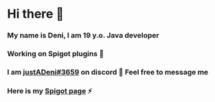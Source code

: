 # Hi there 👋

### My name is Deni, I am 19 y.o. Java developer

### Working on Spigot plugins 🔭

### I am [justADeni#3659](https://discordapp.com/users/522531351006674974) on discord 💬 Feel free to message me

### Here is my [Spigot page](https://www.spigotmc.org/members/prostedeni.500000/) ⚡

<!--
**justADeni/justADeni** is a ✨ _special_ ✨ repository because its `README.md` (this file) appears on your GitHub profile.

Here are some ideas to get you started:

- 🔭 I’m currently working on ...
- 🌱 I’m currently learning ...
- 👯 I’m looking to collaborate on ...
- 🤔 I’m looking for help with ...
- 💬 Ask me about ...
- 📫 How to reach me: ...
- 😄 Pronouns: ...
- ⚡ Fun fact: ...
-->


